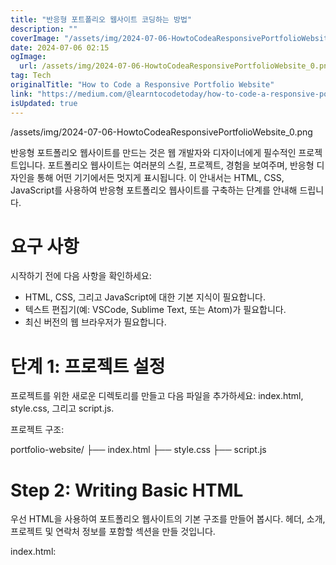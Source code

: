 ```yaml
---
title: "반응형 포트폴리오 웹사이트 코딩하는 방법"
description: ""
coverImage: "/assets/img/2024-07-06-HowtoCodeaResponsivePortfolioWebsite_0.png"
date: 2024-07-06 02:15
ogImage: 
  url: /assets/img/2024-07-06-HowtoCodeaResponsivePortfolioWebsite_0.png
tag: Tech
originalTitle: "How to Code a Responsive Portfolio Website"
link: "https://medium.com/@learntocodetoday/how-to-code-a-responsive-portfolio-website-0df3d3d0bef7"
isUpdated: true
---
```




/assets/img/2024-07-06-HowtoCodeaResponsivePortfolioWebsite_0.png

반응형 포트폴리오 웹사이트를 만드는 것은 웹 개발자와 디자이너에게 필수적인 프로젝트입니다. 포트폴리오 웹사이트는 여러분의 스킬, 프로젝트, 경험을 보여주며, 반응형 디자인을 통해 어떤 기기에서든 멋지게 표시됩니다. 이 안내서는 HTML, CSS, JavaScript를 사용하여 반응형 포트폴리오 웹사이트를 구축하는 단계를 안내해 드립니다.

# 요구 사항

시작하기 전에 다음 사항을 확인하세요:

<div class="content-ad"></div>

- HTML, CSS, 그리고 JavaScript에 대한 기본 지식이 필요합니다.
- 텍스트 편집기(예: VSCode, Sublime Text, 또는 Atom)가 필요합니다.
- 최신 버전의 웹 브라우저가 필요합니다.

# 단계 1: 프로젝트 설정

프로젝트를 위한 새로운 디렉토리를 만들고 다음 파일을 추가하세요: index.html, style.css, 그리고 script.js.

프로젝트 구조:

<div class="content-ad"></div>

portfolio-website/
├── index.html
├── style.css
├── script.js

# Step 2: Writing Basic HTML

우선 HTML을 사용하여 포트폴리오 웹사이트의 기본 구조를 만들어 봅시다. 헤더, 소개, 프로젝트 및 연락처 정보를 포함할 섹션을 만들 것입니다.

index.html:

<div class="content-ad"></div>

<!DOCTYPE html>
<html lang="en">
<head>
    <meta charset="UTF-8">
    <meta name="viewport"...
